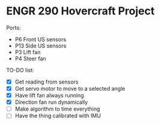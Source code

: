# ENGR 290 Hovercraft Project

Ports:
- P6  Front US sensors
- P13 Side US sensors
- P3  Lift fan
- P4  Steer fan


TO-DO list:
- [x] Get reading from sensors
- [x] Get servo motor to move to a selected angle
- [x] Have lift fan always running
- [x] Direction fan run dynamically
- [ ] Make algorithm to time everything
- [ ] Have the thing calibrated with IMU
